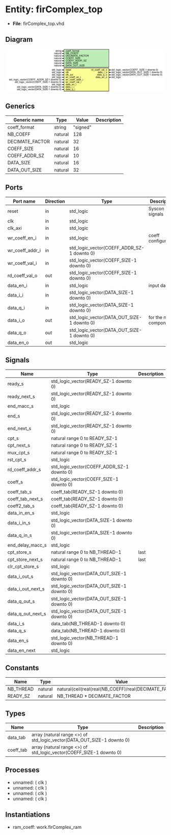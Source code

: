 # Entity: firComplex_top

- **File**: firComplex_top.vhd
## Diagram

![Diagram](firComplex_top.svg "Diagram")
## Generics

| Generic name    | Type    | Value    | Description |
| --------------- | ------- | -------- | ----------- |
| coeff_format    | string  | "signed" |             |
| NB_COEFF        | natural | 128      |             |
| DECIMATE_FACTOR | natural | 32       |             |
| COEFF_SIZE      | natural | 16       |             |
| COEFF_ADDR_SZ   | natural | 10       |             |
| DATA_SIZE       | natural | 16       |             |
| DATA_OUT_SIZE   | natural | 32       |             |
## Ports

| Port name       | Direction | Type                                       | Description            |
| --------------- | --------- | ------------------------------------------ | ---------------------- |
| reset           | in        | std_logic                                  | Syscon signals         |
| clk             | in        | std_logic                                  |                        |
| clk_axi         | in        | std_logic                                  |                        |
| wr_coeff_en_i   | in        | std_logic                                  | coeff configuration    |
| wr_coeff_addr_i | in        | std_logic_vector(COEFF_ADDR_SZ-1 downto 0) |                        |
| wr_coeff_val_i  | in        | std_logic_vector(COEFF_SIZE-1 downto 0)    |                        |
| rd_coeff_val_o  | out       | std_logic_vector(COEFF_SIZE-1 downto 0)    |                        |
| data_en_i       | in        | std_logic                                  | input data             |
| data_i_i        | in        | std_logic_vector(DATA_SIZE-1 downto 0)     |                        |
| data_q_i        | in        | std_logic_vector(DATA_SIZE-1 downto 0)     |                        |
| data_i_o        | out       | std_logic_vector(DATA_OUT_SIZE-1 downto 0) | for the next component |
| data_q_o        | out       | std_logic_vector(DATA_OUT_SIZE-1 downto 0) |                        |
| data_en_o       | out       | std_logic                                  |                        |
## Signals

| Name               | Type                                       | Description |
| ------------------ | ------------------------------------------ | ----------- |
| ready_s            | std_logic_vector(READY_SZ-1 downto 0)      |             |
|  ready_next_s      | std_logic_vector(READY_SZ-1 downto 0)      |             |
| end_macc_s         | std_logic                                  |             |
| end_s              | std_logic_vector(READY_SZ-1 downto 0)      |             |
|  end_next_s        | std_logic_vector(READY_SZ-1 downto 0)      |             |
| cpt_s              | natural range 0 to READY_SZ-1              |             |
| cpt_next_s         | natural range 0 to READY_SZ-1              |             |
|  mux_cpt_s         | natural range 0 to READY_SZ-1              |             |
| rst_cpt_s          | std_logic                                  |             |
| rd_coeff_addr_s    | std_logic_vector(COEFF_ADDR_SZ-1 downto 0) |             |
| coeff_s            | std_logic_vector(COEFF_SIZE-1 downto 0)    |             |
| coeff_tab_s        | coeff_tab(READY_SZ-1 downto 0)             |             |
|  coeff_tab_next_s  | coeff_tab(READY_SZ-1 downto 0)             |             |
| coeff2_tab_s       | coeff_tab(READY_SZ-1 downto 0)             |             |
| data_in_en_s       | std_logic                                  |             |
| data_i_in_s        | std_logic_vector(DATA_SIZE-1 downto 0)     |             |
|  data_q_in_s       | std_logic_vector(DATA_SIZE-1 downto 0)     |             |
| end_delay_macc_s   | std_logic                                  |             |
| cpt_store_s        | natural range 0 to NB_THREAD-1             |  last       |
|  cpt_store_next_s  | natural range 0 to NB_THREAD-1             |  last       |
| clr_cpt_store_s    | std_logic                                  |             |
| data_i_out_s       | std_logic_vector(DATA_OUT_SIZE-1 downto 0) |             |
|  data_i_out_next_s | std_logic_vector(DATA_OUT_SIZE-1 downto 0) |             |
| data_q_out_s       | std_logic_vector(DATA_OUT_SIZE-1 downto 0) |             |
|  data_q_out_next_s | std_logic_vector(DATA_OUT_SIZE-1 downto 0) |             |
| data_i_s           | data_tab(NB_THREAD-1 downto 0)             |             |
|  data_q_s          | data_tab(NB_THREAD-1 downto 0)             |             |
| data_en_s          | std_logic_vector(NB_THREAD-1 downto 0)     |             |
| data_en_next       | std_logic                                  |             |
## Constants

| Name      | Type    | Value                                                         | Description |
| --------- | ------- | ------------------------------------------------------------- | ----------- |
| NB_THREAD | natural |  			natural(ceil(real(real(NB_COEFF)/real(DECIMATE_FACTOR)))) |             |
| READY_SZ  | natural |  NB_THREAD * DECIMATE_FACTOR                                  |             |
## Types

| Name      | Type                                                                    | Description |
| --------- | ----------------------------------------------------------------------- | ----------- |
| data_tab  | array (natural range <>) of std_logic_vector(DATA_OUT_SIZE-1 downto 0)  |             |
| coeff_tab | array (natural range <>) of std_logic_vector(COEFF_SIZE-1 downto 0)     |             |
## Processes
- unnamed: ( clk )
- unnamed: ( clk )
- unnamed: ( clk )
- unnamed: ( clk )
## Instantiations

- ram_coeff: work.firComplex_ram
